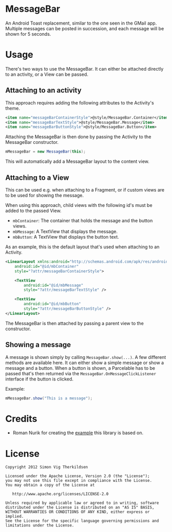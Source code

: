 MessageBar
==========

An Android Toast replacement, similar to the one seen in the GMail app.
Multiple messages can be posted in succession, and each message will be
shown for 5 seconds.


Usage
=====

There's two ways to use the MessageBar. It can either be attached directly
to an activity, or a View can be passed.

Attaching to an activity
------------------------

This approach requires adding the following attributes to the Activity's theme.

```xml
<item name="messageBarContainerStyle">@style/MessageBar.Container</item>
<item name="messageBarTextStyle">@style/MessageBar.Message</item>
<item name="messageBarButtonStyle">@style/MessageBar.Button</item>
```

Attaching the MessageBar is then done by passing the Activity to the
MessageBar constructor.

```java
mMessageBar = new MessageBar(this);
```

This will automatically add a MessageBar layout to the content view.

Attaching to a View
-------------------

This can be used e.g. when attaching to a Fragment, or if custom views
are to be used for showing the message.

When using this approach, child views with the following id's must be added
to the passed View.

 * `mbContainer`: The container that holds the message and the button views.
 * `mbMessage`: A TextView that displays the message.
 * `mbButton`: A TextView that displays the button text.

As an example, this is the default layout that's used when attaching to an Activity.

```xml
<LinearLayout xmlns:android="http://schemas.android.com/apk/res/android"
    android:id="@id/mbContainer"
    style="?attr/messageBarContainerStyle">

    <TextView
        android:id="@id/mbMessage"
        style="?attr/messageBarTextStyle" />

    <TextView
        android:id="@id/mbButton"
        style="?attr/messageBarButtonStyle" />
</LinearLayout>
```

The MessageBar is then attached by passing a parent view to the constructor.

Showing a message
-----------------

A message is shown simply by calling `MessageBar.show(...)`. A few different methods are
available here. It can either show a simple message or show a message and a
button. When a button is shown, a Parcelable has to be passed that's then returned
via the `MessageBar.OnMessageClickListener` interface if the button is clicked.

Example:
```java
mMessageBar.show("This is a message");
```


Credits
=======

 * Roman Nurik for creating the [example][1] this library is based on.


License
=======

    Copyright 2012 Simon Vig Therkildsen

    Licensed under the Apache License, Version 2.0 (the "License");
    you may not use this file except in compliance with the License.
    You may obtain a copy of the License at

       http://www.apache.org/licenses/LICENSE-2.0

    Unless required by applicable law or agreed to in writing, software
    distributed under the License is distributed on an "AS IS" BASIS,
    WITHOUT WARRANTIES OR CONDITIONS OF ANY KIND, either express or implied.
    See the License for the specific language governing permissions and
    limitations under the License.




 [1]: https://code.google.com/p/romannurik-code/source/browse/#git%2Fmisc%2Fundobar
